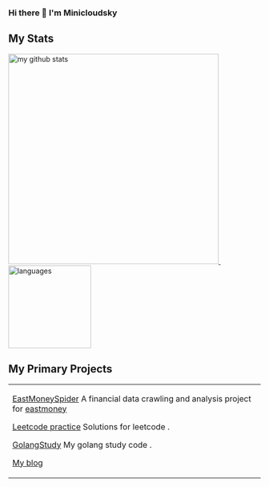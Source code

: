 ### Hi there 👋 I'm Minicloudsky


## My Stats



<a align="left" href="https://yawujia.cn">
    <p align="left">
    <img src="https://github-readme-stats.vercel.app/api?username=minicloudsky&count_private=true&show_icons=true&theme=gruvbox" alt="my github stats" width="420"/>&nbsp;<img src="https://github-readme-stats.vercel.app/api/top-langs/?username=minicloudsky&count_private=true&show_icons=true&layout=compact&theme=gruvbox" alt="languages" height="165">
    </p>
</a>


## My Primary Projects

<table>

<tr><td valign="top">

[EastMoneySpider](https://github.com/minicloudsky/EastMoneySpider) A financial data crawling and analysis project for [eastmoney ](http://eastmoney.com)

[Leetcode practice](https://github.com/minicloudsky/Leetcode_Practice) Solutions for leetcode .

[GolangStudy](https://github.com/minicloudsky/GolangStudy) My golang study code .

[My blog](https://yawujia.cn)

</td></tr>

</table>


